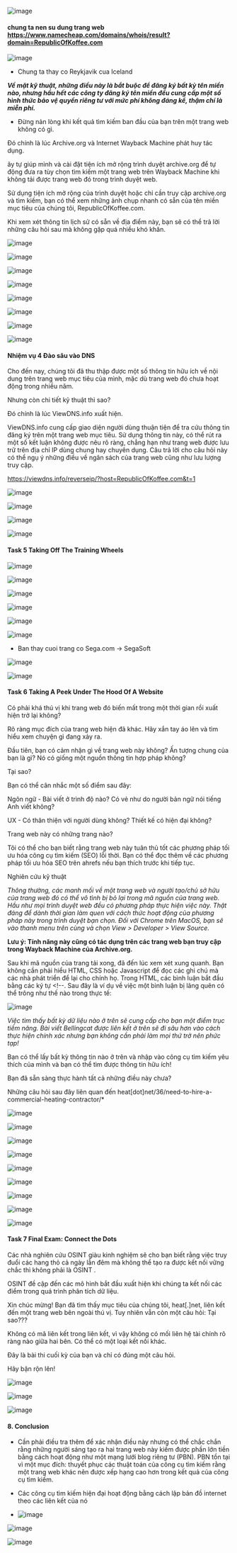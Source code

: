 ![image](https://github.com/user-attachments/assets/90f62e36-d019-454d-80eb-50e7fb7a55bb)

#### chung ta nen su dung trang web https://www.namecheap.com/domains/whois/result?domain=RepublicOfKoffee.com


![image](https://github.com/user-attachments/assets/32039ff6-22b1-4e47-87d6-974152757efa)

- Chung ta thay co Reykjavik cua Iceland

***Về mặt kỹ thuật, những điều này là bắt buộc để đăng ký bất kỳ tên miền nào, nhưng hầu hết các công ty đăng ký tên miền đều cung cấp một số hình thức bảo vệ quyền riêng tư với mức phí không đáng kể, thậm chí là miễn phí.***

- Đừng nản lòng khi kết quả tìm kiếm ban đầu của bạn trên một trang web không có gì.

Đó chính là lúc Archive.org và Internet Wayback Machine phát huy tác dụng.

ãy tự giúp mình và cài đặt tiện ích mở rộng trình duyệt archive.org để tự động đưa ra tùy chọn tìm kiếm một trang web trên Wayback Machine khi không tải được trang web đó trong trình duyệt web.

Sử dụng tiện ích mở rộng của trình duyệt hoặc chỉ cần truy cập archive.org và tìm kiếm, bạn có thể xem những ảnh chụp nhanh có sẵn của tên miền mục tiêu của chúng tôi, RepublicOfKoffee.com.

Khi xem xét thông tin lịch sử có sẵn về địa điểm này, bạn sẽ có thể trả lời những câu hỏi sau mà không gặp quá nhiều khó khăn.

![image](https://github.com/user-attachments/assets/1ca85bb5-a572-48fd-920f-5a2d5b9bf89b)

![image](https://github.com/user-attachments/assets/bdb6d78e-2711-401c-ab50-3256de373833)

![image](https://github.com/user-attachments/assets/f981edd6-fdc9-4351-adc9-dcb16a5907c6)

![image](https://github.com/user-attachments/assets/3579a0f6-68a3-43fb-b2ee-fb716c4823c1)

![image](https://github.com/user-attachments/assets/ace93ab6-1378-45d0-b689-d0322f1d8561)


![image](https://github.com/user-attachments/assets/1855f6d0-fb89-4552-8475-25f6f363eb3a)


![image](https://github.com/user-attachments/assets/d7253762-b1cb-464f-8e26-8be3672cbc54)


![image](https://github.com/user-attachments/assets/b0c5ddf8-663b-4a47-8a40-b2781309329c)

#### Nhiệm vụ 4  Đào sâu vào DNS

Cho đến nay, chúng tôi đã thu thập được một số thông tin hữu ích về nội dung trên trang web mục tiêu của mình, mặc dù trang web đó chưa hoạt động trong nhiều năm.

Nhưng còn chi tiết kỹ thuật thì sao?

Đó chính là lúc ViewDNS.info xuất hiện.

ViewDNS.info cung cấp giao diện người dùng thuận tiện để tra cứu thông tin đăng ký trên một trang web mục tiêu. Sử dụng thông tin này, có thể rút ra một số kết luận không được nêu rõ ràng, chẳng hạn như trang web được lưu trữ trên địa chỉ IP dùng chung hay chuyên dụng. Câu trả lời cho câu hỏi này có thể ngụ ý những điều về ngân sách của trang web cũng như lưu lượng truy cập.

https://viewdns.info/reverseip/?host=RepublicOfKoffee.com&t=1

![image](https://github.com/user-attachments/assets/54a625a8-f464-47a3-956c-0492f5a0e4cc)

![image](https://github.com/user-attachments/assets/e173c4a4-274e-40e5-89bc-556d4f017f41)

![image](https://github.com/user-attachments/assets/08c5d11d-8f2f-4e24-9566-bd0214e74e08)

![image](https://github.com/user-attachments/assets/66004f06-8dc0-4f30-a028-36209b31e139)

#### Task 5 Taking Off The Training Wheels


![image](https://github.com/user-attachments/assets/1b511bc1-ca16-47e6-95bd-be6b7cc26860)


![image](https://github.com/user-attachments/assets/82fc7ecd-f6e8-4686-9e8d-bcfd586d8bb1)


![image](https://github.com/user-attachments/assets/78c72463-4fb6-4c3c-ab5a-118966bdc94e)


![image](https://github.com/user-attachments/assets/c3f8ad78-064c-48e6-aa45-12ded20ef4bd)


![image](https://github.com/user-attachments/assets/7c30abd8-84ed-47d1-99d3-063ae01dce25)


![image](https://github.com/user-attachments/assets/46b777a3-37c2-4670-b552-8956432316dd)

- Ban thay cuoi trang co Sega.com -> SegaSoft


![image](https://github.com/user-attachments/assets/441c583b-5eaf-4c9b-81b7-4fb274663cfa)


![image](https://github.com/user-attachments/assets/b1e680c0-69b5-48d6-9554-19d48f9235dc)

#### Task 6 Taking A Peek Under The Hood Of A Website

Có phải khá thú vị khi trang web đó biến mất trong một thời gian rồi xuất hiện trở lại không?

Rõ ràng mục đích của trang web hiện đã khác. Hãy xắn tay áo lên và tìm hiểu xem chuyện gì đang xảy ra.

Đầu tiên, bạn có cảm nhận gì về trang web này không? Ấn tượng chung của bạn là gì? Nó có giống một nguồn thông tin hợp pháp không?

Tại sao?

Bạn có thể cân nhắc một số điểm sau đây:

Ngôn ngữ - Bài viết ở trình độ nào? Có vẻ như do người bản ngữ nói tiếng Anh viết không?

UX - Có thân thiện với người dùng không? Thiết kế có hiện đại không?

Trang web này có những trang nào?

Tôi có thể cho bạn biết rằng trang web này tuân thủ tốt các phương pháp tối ưu hóa công cụ tìm kiếm (SEO) lỗi thời. Bạn có thể đọc thêm về các phương pháp tối ưu hóa SEO trên ahrefs  nếu bạn thích trước khi tiếp tục.

Nghiên cứu kỹ thuật

*Thông thường, các manh mối về một trang web và người tạo/chủ sở hữu của trang web đó có thể vô tình bị bỏ lại trong mã nguồn của trang web. Hầu như mọi trình duyệt web đều có phương pháp thực hiện việc này. Thật đáng để dành thời gian làm quen với cách thức hoạt động của phương pháp này trong trình duyệt bạn chọn. Đối với Chrome trên MacOS, bạn sẽ vào thanh menu trên cùng và chọn View > Developer > View Source.*

**Lưu ý: Tính năng này cũng có tác dụng trên các trang web bạn truy cập trong Wayback Machine của Archive.org.**

Sau khi mã nguồn của trang tải xong, đã đến lúc xem xét xung quanh. Bạn không cần phải hiểu HTML, CSS hoặc Javascript để đọc các ghi chú mà các nhà phát triển để lại cho chính họ. Trong HTML, các bình luận bắt đầu bằng các ký tự <!--. Sau đây là ví dụ về việc một bình luận bị lãng quên có thể trông như thế nào trong thực tế:

<!--Don't forget to email Bob Loblaw when the site goes live at bob@fakeemail.com-->


![image](https://github.com/user-attachments/assets/3b5dc816-338e-420c-909d-cdd76cf3a641)

*Việc tìm thấy bất kỳ dữ liệu nào ở trên sẽ cung cấp cho bạn một điểm trục tiềm năng. Bài viết Bellingcat được liên kết ở trên sẽ đi sâu hơn vào cách thực hiện chính xác nhưng bạn không cần phải làm mọi thứ trở nên phức tạp!*

Bạn có thể lấy bất kỳ thông tin nào ở trên và nhập vào công cụ tìm kiếm yêu thích của mình và bạn có thể tìm được thông tin hữu ích!

Bạn đã sẵn sàng thực hành tất cả những điều này chưa? 

Những câu hỏi sau đây liên quan đến  heat[dot]net/36/need-to-hire-a-commercial-heating-contractor/*


![image](https://github.com/user-attachments/assets/5552f3ad-3ddf-4afb-9ee3-926e0b871bac)


![image](https://github.com/user-attachments/assets/7c384ac2-d598-46be-ac13-ccb4c6c32d62)


![image](https://github.com/user-attachments/assets/86920b03-dd45-4f06-a70c-07005e70c2ae)


![image](https://github.com/user-attachments/assets/c8ef26be-de98-4720-a3dd-1575ebb3ba79)


![image](https://github.com/user-attachments/assets/60759a0b-19e3-4ae4-abaa-1e023f3f02ad)


![image](https://github.com/user-attachments/assets/381c6de7-5e0c-42ca-be0f-cdf537edde31)


![image](https://github.com/user-attachments/assets/c65cdb97-20d5-4b1b-80e3-b1e10fc0cfee)


![image](https://github.com/user-attachments/assets/28ee83c6-f7d3-4822-b991-eefe6e5131fe)

![image](https://github.com/user-attachments/assets/fde43323-4c2c-4f46-88d9-3fcc981c7cd4)

#### Task 7 Final Exam: Connect the Dots

Các nhà nghiên cứu OSINT giàu kinh nghiệm sẽ cho bạn biết rằng việc truy đuổi các hang thỏ cả ngày lẫn đêm mà không thể tạo ra được kết nối vững chắc thì không phải là OSINT .

OSINT đề cập đến các mô hình bắt đầu xuất hiện khi chúng ta kết nối các điểm trong quá trình phân tích dữ liệu. 

Xin chúc mừng! Bạn đã tìm thấy mục tiêu của chúng tôi, heat[.]net, liên kết đến một trang web bên ngoài thú vị. Tuy nhiên vẫn còn một câu hỏi: Tại sao???

Không có mã liên kết trong liên kết, vì vậy không có mối liên hệ tài chính rõ ràng nào giữa hai bên. Có thể có một loại kết nối khác.

Đây là bài thi cuối kỳ của bạn và chỉ có đúng một câu hỏi.

Hãy bận rộn lên!


![image](https://github.com/user-attachments/assets/42de60d0-e5e7-40d4-82c8-f347f244b5a6)

![image](https://github.com/user-attachments/assets/c96984bd-08e0-40c6-9546-e088ab6beede)

![image](https://github.com/user-attachments/assets/b969e84a-0267-4cc9-a1bb-284eee0b7c39)

#### 8. Conclusion

- Cần phải điều tra thêm để xác nhận điều này nhưng có thể chắc chắn rằng những người sáng tạo ra hai trang web này kiếm được phần lớn tiền bằng cách hoạt động như một mạng lưới blog riêng tư (PBN). PBN tồn tại vì một mục đích: thuyết phục các thuật toán của công cụ tìm kiếm rằng một trang web khác nên được xếp hạng cao hơn trong kết quả của công cụ tìm kiếm.

- Các công cụ tìm kiếm hiện đại hoạt động bằng cách lập bản đồ internet theo các liên kết của nó


- ![image](https://github.com/user-attachments/assets/f9e673cf-20e7-4a39-b7ea-34f67ab8a2d6)


![image](https://github.com/user-attachments/assets/4681f5ec-3205-4c34-8958-5a98279bd086)


![image](https://github.com/user-attachments/assets/4c7dbbc5-ea1f-4a3d-9f25-fbcf4d8fbd24)
